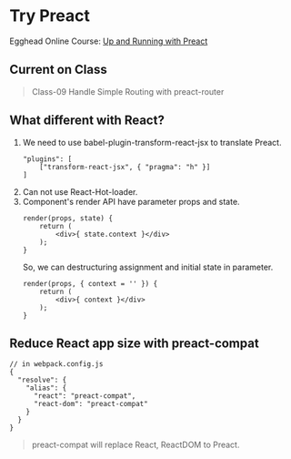# Try Preact

Egghead Online Course: [Up and Running with Preact](https://egghead.io/courses/up-and-running-with-preact)

## Current on Class

> Class-09 Handle Simple Routing with preact-router

## What different with React?

1. We need to use babel-plugin-transform-react-jsx to translate Preact.
    ```
    "plugins": [
        ["transform-react-jsx", { "pragma": "h" }]
    ]
    ```
2. Can not use React-Hot-loader.
3. Component's render API have parameter props and state.
    ```
    render(props, state) {
        return (
            <div>{ state.context }</div>
        );
    }
    ```
    So, we can destructuring assignment and initial state in parameter.
    ```
    render(props, { context = '' }) {
        return (
            <div>{ context }</div>
        );
    }
    ```

## Reduce React app size with preact-compat

```
// in webpack.config.js
{
  "resolve": {
    "alias": {
      "react": "preact-compat",
      "react-dom": "preact-compat"
    }
  }
}
```

> preact-compat will replace React, ReactDOM to Preact.